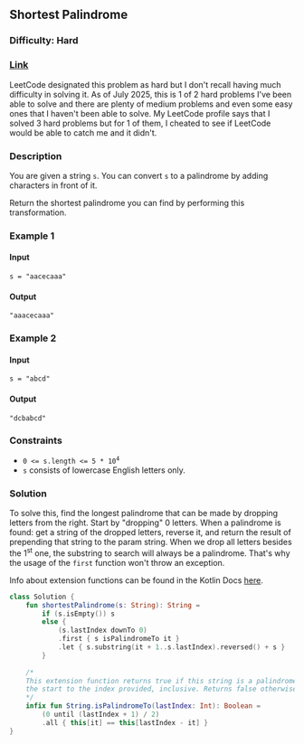 ## Shortest Palindrome
### Difficulty: Hard
### [Link](https://leetcode.com/problems/shortest-palindrome/)

LeetCode designated this problem as hard but I don't recall having much difficulty in solving it. As of July 2025, this is 1 of 2 hard problems I've been able to solve and there are plenty of medium problems and even some easy ones that I haven't been able to solve. My LeetCode profile says that I solved 3 hard problems but for 1 of them, I cheated to see if LeetCode would be able to catch me and it didn't.

### Description

You are given a string `s`. You can convert `s` to a palindrome by adding characters in front of it.

Return the shortest palindrome you can find by performing this transformation.

### Example 1

#### Input
`s = "aacecaaa"`

#### Output
`"aaacecaaa"`

### Example 2

#### Input
`s = "abcd"`

#### Output
`"dcbabcd"`

### Constraints

- <code>0 <= s.length <= 5 * 10<sup>4</sup></code>
- `s` consists of lowercase English letters only.

### Solution

To solve this, find the longest palindrome that can be made by dropping letters from the right. Start by "dropping" 0 letters. When a palindrome is found: get a string of the dropped letters, reverse it, and return the result of prepending that string to the param string. When we drop all letters besides the 1<sup>st</sup> one, the substring to search will always be a palindrome. That's why the usage of the `first` function won't throw an exception.

Info about extension functions can be found in the Kotlin Docs [here](https://kotlinlang.org/docs/extensions.html#extension-functions).

```kotlin
class Solution {
    fun shortestPalindrome(s: String): String =
        if (s.isEmpty()) s
        else {
            (s.lastIndex downTo 0)
            .first { s isPalindromeTo it }
            .let { s.substring(it + 1..s.lastIndex).reversed() + s }
        }
    
    /*
    This extension function returns true if this string is a palindrome from
    the start to the index provided, inclusive. Returns false otherwise.
    */
    infix fun String.isPalindromeTo(lastIndex: Int): Boolean =
        (0 until (lastIndex + 1) / 2)
        .all { this[it] == this[lastIndex - it] }
}
```